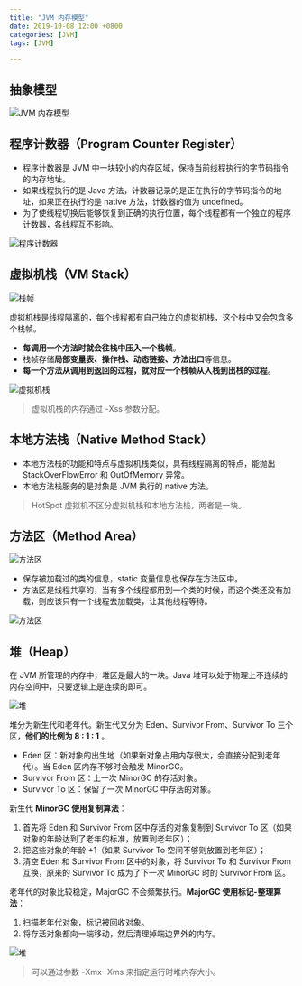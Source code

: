 ```yaml
---
title: "JVM 内存模型"
date: 2019-10-08 12:00 +0800
categories: [JVM]
tags: [JVM]

---
```


## 抽象模型

![JVM 内存模型](https://blog.cloudli.top/images/jvm_memory.png)

## 程序计数器（Program Counter Register）

- 程序计数器是 JVM 中一块较小的内存区域，保持当前线程执行的字节码指令的内存地址。
- 如果线程执行的是 Java 方法，计数器记录的是正在执行的字节码指令的地址，如果正在执行的是 native 方法，计数器的值为 undefined。
- 为了使线程切换后能够恢复到正确的执行位置，每个线程都有一个独立的程序计数器，各线程互不影响。

![程序计数器](https://blog.cloudli.top/images/jvm_program_counter_register_mind.jpg)

## 虚拟机栈（VM Stack）

![栈帧](https://blog.cloudli.top/images/stack_frame.png)

虚拟机栈是线程隔离的，每个线程都有自己独立的虚拟机栈，这个栈中又会包含多个栈帧。
- **每调用一个方法时就会往栈中压入一个栈帧**。
- 栈帧存储**局部变量表、操作栈、动态链接、方法出口**等信息。
- **每一个方法从调用到返回的过程，就对应一个栈帧从入栈到出栈的过程**。

![虚拟机栈](https://blog.cloudli.top/images/jvm_stack_mind.jpg)

> 虚拟机栈的内存通过 -Xss 参数分配。

## 本地方法栈（Native Method Stack）

- 本地方法栈的功能和特点与虚拟机栈类似，具有线程隔离的特点，能抛出 StackOverFlowError 和 OutOfMemory 异常。
- 本地方法栈服务的是对象是 JVM 执行的 native 方法。

> HotSpot 虚拟机不区分虚拟机栈和本地方法栈，两者是一块。

## 方法区（Method Area）

![方法区](https://blog.cloudli.top/images/method_area.png)

- 保存被加载过的类的信息，static 变量信息也保存在方法区中。
- 方法区是线程共享的，当有多个线程都用到一个类的时候，而这个类还没有加载，则应该只有一个线程去加载类，让其他线程等待。

![方法区](https://blog.cloudli.top/images/jvm_method_area_mind.jpg)

## 堆（Heap）

在 JVM 所管理的内存中，堆区是最大的一块。Java 堆可以处于物理上不连续的内存空间中，只要逻辑上是连续的即可。

![堆](https://blog.cloudli.top/images/heap_area.png)

堆分为新生代和老年代。新生代又分为 Eden、Survivor From、Survivor To 三个区，**他们的比例为 8 : 1 : 1** 。

- Eden 区：新对象的出生地（如果新对象占用内存很大，会直接分配到老年代）。当 Eden 区内存不够时会触发 MinorGC。
- Survivor From 区：上一次 MinorGC 的存活对象。
- Survivor To 区：保留了一次 MinorGC 中存活的对象。

新生代 **MinorGC 使用复制算法**：

1. 首先将 Eden 和 Survivor From 区中存活的对象复制到 Survivor To 区（如果对象的年龄达到了老年的标准，放置到老年区）；
2. 把这些对象的年龄 +1（如果 Survivor To 空间不够则放置到老年区）；
3. 清空 Eden 和 Survivor From 区中的对象，将 Survivor To 和 Survivor From 互换，原来的 Survivor To 成为了下一次 MinorGC 时的 Survivor From 区。

老年代的对象比较稳定，MajorGC 不会频繁执行。**MajorGC 使用标记-整理算法**：

1. 扫描老年代对象，标记被回收对象。
2. 将存活对象都向一端移动，然后清理掉端边界外的内存。

![堆](https://blog.cloudli.top/images/jvm_heap_mind.jpg)

> 可以通过参数 -Xmx -Xms 来指定运行时堆内存大小。